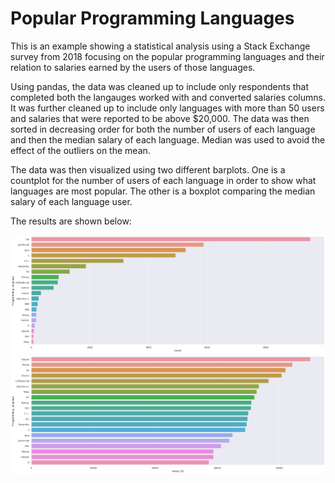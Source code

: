 # Popular Programming Languages
This is an example showing a statistical analysis using a Stack Exchange survey from 2018 focusing on the popular programming languages and their relation to salaries earned by the users of those languages.

Using pandas, the data was cleaned up to include only respondents that completed both the langauges worked with and converted salaries columns. It was further cleaned up to include only languages with more than 50 users and salaries that were reported to be above $20,000. The data was then sorted in decreasing order for both the number of users of each language and then the median salary of each language. Median was used to avoid the effect of the outliers on the mean. 

The data was then visualized using two different barplots. One is a countplot for the number of users of each language in order to show what languages are most popular. The other is a boxplot comparing the median salary of each language user. 

The results are shown below:

![alt text](https://github.com/SeokSah/stackOverFlowData/blob/master/languageCount.png)
![alt text](https://github.com/SeokSah/stackOverFlowData/blob/master/salaryLanguage.png)
